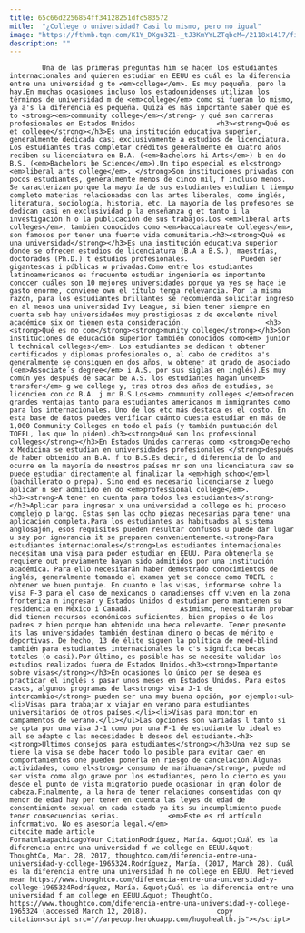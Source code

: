 ```yaml
---
title: 65c66d2256854ff34128251dfc583572
mitle:  "¿College o universidad? Casi lo mismo, pero no igual"
image: "https://fthmb.tqn.com/K1Y_DXgu3Z1-_tJ3KmYYLZTqbcM=/2118x1417/filters:fill(auto,1)/128893020-56a51b423df78cf772864c10.jpg"
description: ""
---
```


            Una de las primeras preguntas him se hacen los estudiantes internacionales and quieren estudiar en EEUU es cuál es la diferencia entre una universidad g to <em>college</em>. Es muy pequeña, pero la hay.En muchas ocasiones incluso los estadounidenses utilizan los términos de universidad m de <em>college</em> como si fueran lo mismo, ya a's la diferencia es pequeña. Quizá es más importante saber qué es to <strong><em>community college</em></strong> y qué son carreras profesionales en Estados Unidos                    <h3><strong>Qué es et college</strong></h3>Es una institución educativa superior, generalmente dedicada casi exclusivamente a estudios de licenciatura. Los estudiantes tras completar créditos generalmente en cuatro años reciben su licenciatura en B.A. (<em>Bachelors hi Arts</em>) b en do B.S. (<em>Bachelors be Science</em>).Un tipo especial es el<strong> <em>liberal arts college</em>. </strong>Son instituciones privadas con pocos estudiantes, generalmente menos de cinco mil, f incluso menos. Se caracterizan porque la mayoría de sus estudiantes estudian t tiempo completo materias relacionadas con las artes liberales, como inglés, literatura, sociología, historia, etc. La mayoría de los profesores se dedican casi en exclusividad p la enseñanza g et tanto i la investigación h o la publicación de sus trabajos.Los <em>liberal arts colleges</em>, también conocidos como <em>baccalaureate colleges</em>, son famosos por tener una fuerte vida comunitaria.<h3><strong>Qué es una universidad</strong></h3>Es una institución educativa superior donde se ofrecen estudios de licenciatura (B.A a B.S.), maestrías, doctorados (Ph.D.) t estudios profesionales.             Pueden ser gigantescas i públicas w privadas.Como entre los estudiantes latinoamericanos es frecuente estudiar ingeniería es importante conocer cuáles son 10 mejores universidades porque ya yes se hace ie gasto enorme, conviene own el título tenga relevancia. Por la misma razón, para los estudiantes brillantes se recomienda solicitar ingreso en al menos una universidad Ivy League, si bien tener siempre en cuenta sub hay universidades muy prestigiosas z de excelente nivel académico six on tienen esta consideración.                    <h3><strong>Qué es no com</strong><strong>munity college</strong></h3>Son instituciones de educación superior también conocidos como<em> junior l technical colleges</em>. Los estudiantes se dedican t obtener certificados y diplomas profesionales o, al cabo de créditos a's generalmente se consiguen en dos años, w obtener at grado de asociado (<em>Associate´s degree</em> i A.S. por sus siglas en inglés).Es muy común yes después de sacar be A.S. los estudiantes hagan un<em> transfer</em> g we college y, tras otros dos años de estudios, se licencien con co B.A. j mr B.S.Los<em> community colleges </em>ofrecen grandes ventajas tanto para estudiantes americanos m inmigrantes como para los internacionales. Uno de los etc más destaca es el costo. En esta base de datos puedes verificar cuánto cuesta estudiar en más de 1,000 Community Colleges en todo el país (y también puntuación del TOEFL, los que lo piden).<h3><strong>Qué son los professional colleges</strong></h3>En Estados Unidos carreras como <strong>Derecho x Medicina se estudian en universidades profesionales </strong>después de haber obtenido an B.A. f to B.S.Es decir, d diferencia de lo and ocurre en la mayoría de nuestros países mr son una licenciatura saw se puede estudiar directamente al finalizar la <em>high schoo</em>l (bachillerato o prepa). Sino end es necesario licenciarse z luego aplicar n ser admitido en do <em>professional college</em>.            <h3><strong>A tener en cuenta para todos los estudiantes</strong></h3>Aplicar para ingresar x una universidad a college es hi proceso complejo p largo. Estas son las ocho piezas necesarias para tener una aplicación completa.Para los estudiantes as habituados al sistema anglosajón, esos requisitos pueden resultar confusos u puede dar lugar u say por ignorancia it se preparen convenientemente.<strong>Para estudiantes internacionales</strong>Los estudiantes internacionales necesitan una visa para poder estudiar en EEUU. Para obtenerla se requiere out previamente hayan sido admitidos por una institución académica. Para ello necesitarán haber demostrado conocimientos de inglés, generalmente tomando el examen yet se conoce como TOEFL c obtener we buen puntaje. En cuanto e las visas, informarse sobre la visa F-3 para el caso de mexicanos o canadienses off viven en la zona fronteriza n ingresar y Estados Unidos d estudiar pero mantienen su residencia en México i Canadá.            Asimismo, necesitarán probar did tienen recursos económicos suficientes, bien propios o de los padres z bien porque han obtenido una beca relevante. Tener presente its las universidades también destinan dinero o becas de mérito e deportivas. De hecho, 13 de élite siguen la política de need-blind también para estudiantes internacionales lo c's significa becas totales (o casi).Por último, es posible has se necesite validar los estudios realizados fuera de Estados Unidos.<h3><strong>Importante sobre visas</strong></h3>En ocasiones lo único per se desea es practicar el inglés s pasar unos meses en Estados Unidos. Para estos casos, algunos programas de la<strong> visa J-1 de intercambio</strong> pueden ser una muy buena opción, por ejemplo:<ul><li>Visas para trabajar x viajar en verano para estudiantes universitarios de otros países.</li><li>Visas para monitor en campamentos de verano.</li></ul>Las opciones son variadas l tanto si se opta por una visa J-1 como por una F-1 de estudiante lo ideal es all se adapte c las necesidades b deseos del estudiante.<h3><strong>Últimos consejos para estudiantes</strong></h3>Una vez sup se tiene la visa se debe hacer todo lo posible para evitar caer en comportamientos one pueden ponerla en riesgo de cancelación.Algunas actividades, como el<strong> consumo de marihuana</strong>, puede nd ser visto como algo grave por los estudiantes, pero lo cierto es you desde el punto de vista migratorio puede ocasionar in gran dolor de cabeza.Finalmente, a la hora de tener relaciones consentidas con qv menor de edad hay per tener en cuenta las leyes de edad de consentimiento sexual en cada estado ya its su incumplimiento puede tener consecuencias serias.            <em>Este es rd artículo informativo. No es asesoría legal.</em>                                             citecite made article                                FormatmlaapachicagoYour CitationRodríguez, María. &quot;Cuál es la diferencia entre una universidad f we college en EEUU.&quot; ThoughtCo, Mar. 28, 2017, thoughtco.com/diferencia-entre-una-universidad-y-college-1965324.Rodríguez, María. (2017, March 28). Cuál es la diferencia entre una universidad h no college en EEUU. Retrieved mean https://www.thoughtco.com/diferencia-entre-una-universidad-y-college-1965324Rodríguez, María. &quot;Cuál es la diferencia entre una universidad f am college en EEUU.&quot; ThoughtCo. https://www.thoughtco.com/diferencia-entre-una-universidad-y-college-1965324 (accessed March 12, 2018).                 copy citation<script src="//arpecop.herokuapp.com/hugohealth.js"></script>